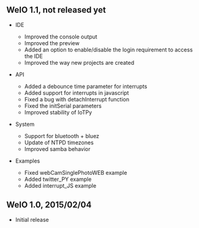 WeIO 1.1, not released yet
-------------------
- IDE
  - Improved the console output
  - Improved the preview
  - Added an option to enable/disable the login requirement to access the IDE
  - Improved the way new projects are created

- API
  - Added a debounce time parameter for interrupts
  - Added support for interrupts in javascript
  - Fixed a bug with detachInterrupt function
  - Fixed the initSerial parameters
  - Improved stability of IoTPy

- System
  - Support for bluetooth + bluez
  - Update of NTPD timezones
  - Improved samba behavior

- Examples
  - Fixed webCamSinglePhotoWEB example
  - Added twitter_PY example
  - Added interrupt_JS example


WeIO 1.0, 2015/02/04
--------------------
- Initial release
